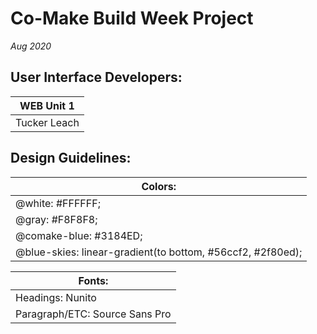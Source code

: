 # Co-Make Build Week Project
*Aug 2020*
## User Interface Developers:
| WEB Unit 1 |
|------------|
|Tucker Leach|
## Design Guidelines:

| Colors: |
|---------|
|@white: #FFFFFF;|
|@gray: #F8F8F8;|
|@comake-blue: #3184ED;|
|@blue-skies: linear-gradient(to bottom, #56ccf2, #2f80ed);|

| Fonts: |
|--------|
|Headings: Nunito|
|Paragraph/ETC: Source Sans Pro|
